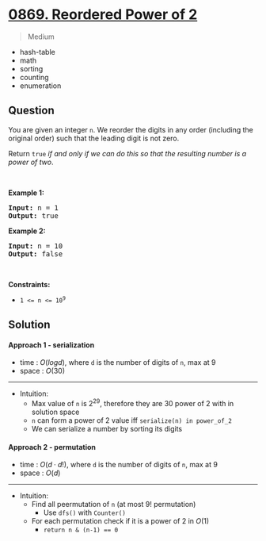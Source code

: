 # [0869. Reordered Power of 2](https://leetcode.com/problems/reordered-power-of-2)


> Medium

- hash-table
- math
- sorting
- counting
- enumeration



## Question


<p>You are given an integer <code>n</code>. We reorder the digits in any order (including the original order) such that the leading digit is not zero.</p>

<p>Return <code>true</code> <em>if and only if we can do this so that the resulting number is a power of two</em>.</p>

<p>&nbsp;</p>
<p><strong class="example">Example 1:</strong></p>

<pre>
<strong>Input:</strong> n = 1
<strong>Output:</strong> true
</pre>

<p><strong class="example">Example 2:</strong></p>

<pre>
<strong>Input:</strong> n = 10
<strong>Output:</strong> false
</pre>

<p>&nbsp;</p>
<p><strong>Constraints:</strong></p>

<ul>
	<li><code>1 &lt;= n &lt;= 10<sup>9</sup></code></li>
</ul>



## Solution

#### Approach 1 - serialization

- time  : $O(log d)$, where `d` is the number of digits of `n`, max at 9
- space : $O(30)$

---

- Intuition:
	- Max value of `n` is $2^29$, therefore they are 30 power of 2 with in solution space
	- `n` can form a power of 2 value iff `serialize(n) in power_of_2`
	- We can serialize a number by sorting its digits

#### Approach 2 - permutation 

- time  : $O(d \cdot d!)$, where `d` is the number of digits of `n`, max at 9
- space : $O(d)$

---

- Intuition:
	- Find all peermutation of `n` (at most 9! permutation)
		- Use `dfs()` with `Counter()`
	- For each permutation check if it is a power of 2 in $O(1)$
		- `return n & (n-1) == 0`